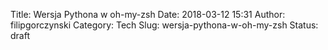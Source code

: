 Title: Wersja Pythona w oh-my-zsh
Date: 2018-03-12 15:31
Author: filipgorczynski
Category: Tech
Slug: wersja-pythona-w-oh-my-zsh
Status: draft


